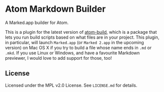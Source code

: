 # Atom Markdown Builder

A Marked.app builder for Atom.

This is a plugin for the latest version of
[atom-build](https://atom.io/packages/build), which is a package that lets you
run build scripts based on what files are in your project. This plugin, in
particular, will launch `Marked.app` (or `Marked 2.app` in the upcoming version)
on Mac OS X if you try to build a file whose name ends in `.md` or `.mkd`. If
you use Linux or Windows, and have a favourite Markdown previewer, I would love
to add support for those, too!

## License

Licensed under the MPL v2.0 License. See `LICENSE.md` for details.
